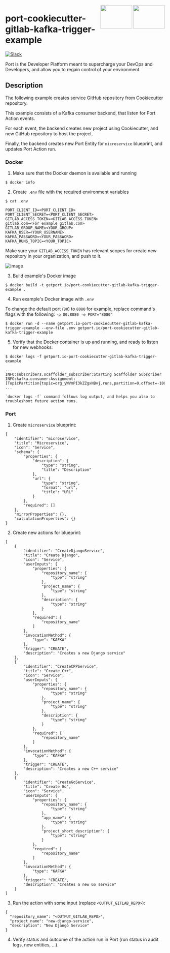 <img align="right" src="https://user-images.githubusercontent.com/8277210/183290078-f38cdfd2-e5da-4562-82e6-f274d0330825.svg#gh-dark-mode-only" width="100" height="74" /> <img align="right" width="100" height="74" src="https://user-images.githubusercontent.com/8277210/183290025-d7b24277-dfb4-4ce1-bece-7fe0ecd5efd4.svg#gh-light-mode-only" />

# port-cookiecutter-gitlab-kafka-trigger-example

[![Slack](https://img.shields.io/badge/Slack-4A154B?style=for-the-badge&logo=slack&logoColor=white)](https://join.slack.com/t/devex-community/shared_invite/zt-1bmf5621e-GGfuJdMPK2D8UN58qL4E_g)

Port is the Developer Platform meant to supercharge your DevOps and Developers, and allow you to regain control of your environment.


## Description

The following example creates service GitHub repository from Cookiecutter repository.

This example consists of a Kafka consumer backend, that listen for Port Action events.

For each event, the backend creates new project using Cookiecutter, and new GitHub repository to host the project.

Finally, the backend creates new Port Entity for `microservice` blueprint, and updates Port Action run.

### Docker

1. Make sure that the Docker daemon is available and running
```
$ docker info
```

2. Create `.env` file with the required environment variables
```
$ cat .env

PORT_CLIENT_ID=<PORT_CLIENT_ID>
PORT_CLIENT_SECRET=<PORT_CLIENT_SECRET>
GITLAB_ACCESS_TOKEN=<GITLAB_ACCESS_TOKEN>
gitlab.com=<For example gitlab.com>
GITLAB_GROUP_NAME=<YOUR_GROUP>
KAFKA_USER=<YOUR_USERNAME>
KAFKA_PASSWORD=<YOUR_PASSWORD>
KAFKA_RUNS_TOPIC=<YOUR_TOPIC>
```

Make sure your `GITLAB_ACCESS_TOKEN` has relevant scopes for create new repository in your organization, and push to it.

![image](https://user-images.githubusercontent.com/51213812/233837042-afda1f2b-5fb6-4e86-8469-9b78552ff1c7.png)


3. Build example's Docker image
```
$ docker build -t getport.io/port-cookiecutter-gitlab-kafka-trigger-example .
```

4. Run example's Docker image with `.env`

To change the default port (`80`) to `8080` for example, replace command's flags with the following: `-p 80:8080 -e PORT="8080"`
```
$ docker run -d --name getport.io-port-cookiecutter-gitlab-kafka-trigger-example --env-file .env getport.io/port-cookiecutter-gitlab-kafka-trigger-example
```

5. Verify that the Docker container is up and running, and ready to listen for new webhooks:
```
$ docker logs -f getport.io-port-cookiecutter-gitlab-kafka-trigger-example
```
```
...
INFO:subscribers.scaffolder_subscriber:Starting Scaffolder Subscriber
INFO:kafka.consumer:Assignment: [TopicPartition{topic=org_yWVmPI3kZZgxNBvj.runs,partition=0,offset=-1001,leader_epoch=None,error=None}]
...
```

```
`docker logs -f` command follows log output, and helps you also to troubleshoot future action runs.
```

### Port

1. Create `microservice` blueprint:
```
{
    "identifier": "microservice",
    "title": "Microservice",
    "icon": "Service",
    "schema": {
        "properties": {
            "description": {
                "type": "string",
                "title": "Description"
            },
            "url": {
                "type": "string",
                "format": "url",
                "title": "URL"
            }
        },
        "required": []
    },
    "mirrorProperties": {},
    "calculationProperties": {}
}
```

2. Create new actions for blueprint:

```
[
    {
        "identifier": "CreateDjangoService",
        "title": "Create Django",
        "icon": "Service",
        "userInputs": {
            "properties": {
                "repository_name": {
                    "type": "string"
                },
                "project_name": {
                    "type": "string"
                },
                "description": {
                    "type": "string"
                }
            },
            "required": [
                "repository_name"
            ]
        },
        "invocationMethod": {
            "type": "KAFKA"
        },
        "trigger": "CREATE",
        "description": "Creates a new Django service"
    },
    {
        "identifier": "CreateCPPService",
        "title": "Create C++",
        "icon": "Service",
        "userInputs": {
            "properties": {
                "repository_name": {
                    "type": "string"
                },
                "project_name": {
                    "type": "string"
                },
                "description": {
                    "type": "string"
                }
            },
            "required": [
                "repository_name"
            ]
        },
        "invocationMethod": {
            "type": "KAFKA"
        },
        "trigger": "CREATE",
        "description": "Creates a new C++ service"
    },
    {
        "identifier": "CreateGoService",
        "title": "Create Go",
        "icon": "Service",
        "userInputs": {
            "properties": {
                "repository_name": {
                    "type": "string"
                },
                "app_name": {
                    "type": "string"
                },
                "project_short_description": {
                    "type": "string"
                }
            },
            "required": [
                "repository_name"
            ]
        },
        "invocationMethod": {
            "type": "KAFKA"
        },
        "trigger": "CREATE",
        "description": "Creates a new Go service"
    }
]
```

3. Run the action with some input (replace `<OUTPUT_GITLAB_REPO>`):
```
{
  "repository_name": "<OUTPUT_GITLAB_REPO>",
  "project_name": "new-django-service",
  "description": "New Django Service"
}
```

4. Verify status and outcome of the action run in Port (run status in audit logs, new entities, ...).
